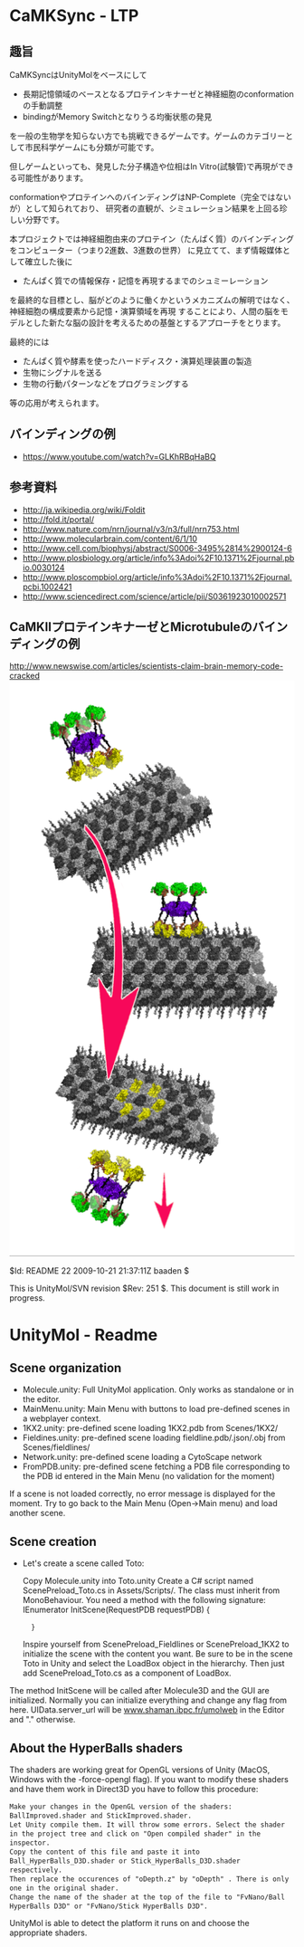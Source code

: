 CaMKSync - LTP
=================

趣旨
--------------
CaMKSyncはUnityMolをベースにして

* 長期記憶領域のベースとなるプロテインキナーゼと神経細胞のconformationの手動調整
* bindingがMemory Switchとなりうる均衡状態の発見

を一般の生物学を知らない方でも挑戦できるゲームです。ゲームのカテゴリーとして市民科学ゲームにも分類が可能です。

但しゲームといっても、発見した分子構造や位相はIn Vitro(試験管)で再現ができる可能性があります。

conformationやプロテインへのバインディングはNP-Complete（完全ではないが）として知られており、
研究者の直観が、シミュレーション結果を上回る珍しい分野です。

本プロジェクトでは神経細胞由来のプロテイン（たんぱく質）のバインディングをコンピューター（つまり2進数、3進数の世界）
に見立てて、まず情報媒体として確立した後に

* たんぱく質での情報保存・記憶を再現するまでのシュミーレーション

を最終的な目標とし、脳がどのように働くかというメカニズムの解明ではなく、神経細胞の構成要素から記憶・演算領域を再現
することにより、人間の脳をモデルとした新たな脳の設計を考えるための基盤とするアプローチをとります。

最終的には

* たんぱく質や酵素を使ったハードディスク・演算処理装置の製造
* 生物にシグナルを送る
* 生物の行動パターンなどをプログラミングする

等の応用が考えられます。

バインディングの例
--------------

* https://www.youtube.com/watch?v=GLKhRBqHaBQ

参考資料
--------------
* http://ja.wikipedia.org/wiki/Foldit
* http://fold.it/portal/
* http://www.nature.com/nrn/journal/v3/n3/full/nrn753.html
* http://www.molecularbrain.com/content/6/1/10
* http://www.cell.com/biophysj/abstract/S0006-3495%2814%2900124-6
* http://www.plosbiology.org/article/info%3Adoi%2F10.1371%2Fjournal.pbio.0030124
* http://www.ploscompbiol.org/article/info%3Adoi%2F10.1371%2Fjournal.pcbi.1002421
* http://www.sciencedirect.com/science/article/pii/S0361923010002571

CaMKIIプロテインキナーゼとMicrotubuleのバインディングの例
--------------
http://www.newswise.com/articles/scientists-claim-brain-memory-code-cracked
![image](StrikingImage-press-release-450ppi-7in.png)


$Id: README 22 2009-10-21 21:37:11Z baaden $

This is UnityMol/SVN revision $Rev: 251 $.
This document is still work in progress.

UnityMol - Readme
=================

Scene organization
-------------------
* Molecule.unity: Full UnityMol application. Only works as standalone or in the editor.
* MainMenu.unity: Main Menu with buttons to load pre-defined scenes in a webplayer context.
* 1KX2.unity: pre-defined scene loading 1KX2.pdb from Scenes/1KX2/
* Fieldines.unity: pre-defined scene loading fieldline.pdb/.json/.obj from Scenes/fieldlines/
* Network.unity: pre-defined scene loading a CytoScape network
* FromPDB.unity: pre-defined scene fetching a PDB file corresponding to the PDB id entered in the Main Menu (no validation for the moment)

If a scene is not loaded correctly, no error message is displayed for the moment. Try to go back to the Main Menu (Open->Main menu) and load another scene.

Scene creation
--------------
- Let's create a scene called Toto:

	Copy Molecule.unity into Toto.unity
	Create a C# script named ScenePreload_Toto.cs in Assets/Scripts/. The class must inherit from MonoBehaviour.
	You need a method with the following signature:
		IEnumerator InitScene(RequestPDB requestPDB)
		{

		}
	Inspire yourself from ScenePreload_Fieldlines or ScenePreload_1KX2 to initialize the scene with the content you want.
	Be sure to be in the scene Toto in Unity and select the LoadBox object in the hierarchy.
	Then just add ScenePreload_Toto.cs as a component of LoadBox.

The method InitScene will be called after Molecule3D and the GUI are initialized.
Normally you can initialize everything and change any flag from here.
UIData.server_url will be www.shaman.ibpc.fr/umolweb in the Editor and "." otherwise.


About the HyperBalls shaders
----------------------------
The shaders are working great for OpenGL versions of Unity (MacOS, Windows with the -force-opengl flag).
If you want to modify these shaders and have them work in Direct3D you have to follow this procedure:

	Make your changes in the OpenGL version of the shaders: BallImproved.shader and StickImproved.shader.
	Let Unity compile them. It will throw some errors. Select the shader in the project tree and click on "Open compiled shader" in the inspector.
	Copy the content of this file and paste it into Ball_HyperBalls_D3D.shader or Stick_HyperBalls_D3D.shader respectively.
	Then replace the occurences of "oDepth.z" by "oDepth" . There is only one in the original shader.
	Change the name of the shader at the top of the file to "FvNano/Ball HyperBalls D3D" or "FvNano/Stick HyperBalls D3D".

UnityMol is able to detect the platform it runs on and choose the appropriate shaders.
